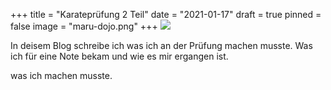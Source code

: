 +++
title = "Karateprüfung 2 Teil"
date = "2021-01-17"
draft = true
pinned = false
image = "maru-dojo.png"
+++
![](maru-dojo.png)

In deisem Blog schreibe ich was ich an der Prüfung machen musste. Was ich für eine Note bekam und wie es mir ergangen ist.

was ich machen musste.